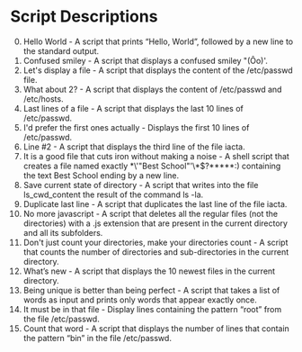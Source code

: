 # Script Descriptions

0. Hello World - A script that prints “Hello, World”, followed by a new line to the standard output.
1. Confused smiley - A script that displays a confused smiley "(Ôo)'.
2. Let's display a file - A script that displays the content of the /etc/passwd file.
3. What about 2? - A script that displays the content of /etc/passwd and /etc/hosts.
4. Last lines of a file - A script that displays the last 10 lines of /etc/passwd.
5. I'd prefer the first ones actually - Displays the first 10 lines of /etc/passwd.
6. Line #2 - A script that displays the third line of the file iacta.
7. It is a good file that cuts iron without making a noise - A shell script that creates a file named exactly \*\\'"Best School"\'\\*$\?\*\*\*\*\*:) containing the text Best School ending by a new line.
8. Save current state of directory - A script that writes into the file ls_cwd_content the result of the command ls -la. 
9. Duplicate last line - A script that duplicates the last line of the file iacta.
10. No more javascript - A script that deletes all the regular files (not the directories) with a .js extension that are present in the current directory and all its subfolders.
11. Don't just count your directories, make your directories count - A script that counts the number of directories and sub-directories in the current directory.
12. What’s new - A script that displays the 10 newest files in the current directory.
13. Being unique is better than being perfect - A script that takes a list of words as input and prints only words that appear exactly once.
14. It must be in that file - Display lines containing the pattern “root” from the file /etc/passwd.
15. Count that word - A script that displays the number of lines that contain the pattern “bin” in the file /etc/passwd.

